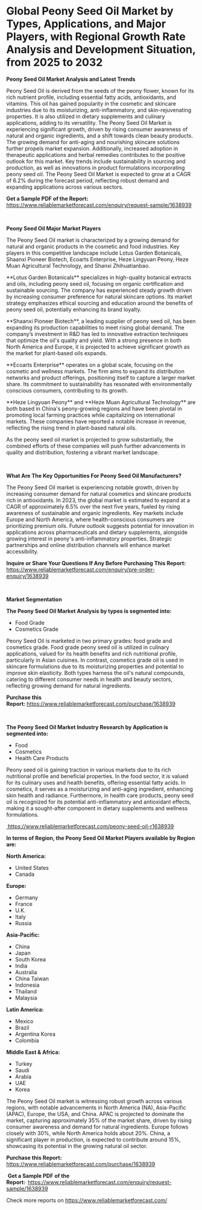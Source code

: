 <p><h1>Global Peony Seed Oil Market by Types, Applications, and Major Players, with Regional Growth Rate Analysis and Development Situation, from 2025 to 2032</h1></p><p><strong>Peony Seed Oil Market Analysis and Latest Trends</strong></p>
<p><p>Peony Seed Oil is derived from the seeds of the peony flower, known for its rich nutrient profile, including essential fatty acids, antioxidants, and vitamins. This oil has gained popularity in the cosmetic and skincare industries due to its moisturizing, anti-inflammatory, and skin-rejuvenating properties. It is also utilized in dietary supplements and culinary applications, adding to its versatility. The Peony Seed Oil Market is experiencing significant growth, driven by rising consumer awareness of natural and organic ingredients, and a shift towards clean beauty products. The growing demand for anti-aging and nourishing skincare solutions further propels market expansion. Additionally, increased adoption in therapeutic applications and herbal remedies contributes to the positive outlook for this market. Key trends include sustainability in sourcing and production, as well as innovations in product formulations incorporating peony seed oil. The Peony Seed Oil Market is expected to grow at a CAGR of 6.2% during the forecast period, reflecting robust demand and expanding applications across various sectors.</p></p>
<p><strong>Get a Sample PDF of the Report:&nbsp;</strong> <a href="https://www.reliablemarketforecast.com/enquiry/request-sample/1638939?utm_campaign=2291&utm_medium=2&utm_source=Github&utm_content=ia&utm_term=31032025&utm_id=peony-seed-oil">https://www.reliablemarketforecast.com/enquiry/request-sample/1638939</a></p>
<p>&nbsp;</p>
<p><strong>Peony Seed Oil Major Market Players</strong></p>
<p><p>The Peony Seed Oil market is characterized by a growing demand for natural and organic products in the cosmetic and food industries. Key players in this competitive landscape include Lotus Garden Botanicals, Shaanxi Pioneer Biotech, Ecoarts Enterprise, Heze Lingyuan Peony, Heze Muan Agricultural Technology, and Shanxi Zhihuatianbao.</p><p>**Lotus Garden Botanicals** specializes in high-quality botanical extracts and oils, including peony seed oil, focusing on organic certification and sustainable sourcing. The company has experienced steady growth driven by increasing consumer preference for natural skincare options. Its market strategy emphasizes ethical sourcing and education around the benefits of peony seed oil, potentially enhancing its brand loyalty.</p><p>**Shaanxi Pioneer Biotech**, a leading supplier of peony seed oil, has been expanding its production capabilities to meet rising global demand. The company’s investment in R&D has led to innovative extraction techniques that optimize the oil's quality and yield. With a strong presence in both North America and Europe, it is projected to achieve significant growth as the market for plant-based oils expands.</p><p>**Ecoarts Enterprise** operates on a global scale, focusing on the cosmetic and wellness markets. The firm aims to expand its distribution networks and product offerings, positioning itself to capture a larger market share. Its commitment to sustainability has resonated with environmentally conscious consumers, contributing to its growth.</p><p>**Heze Lingyuan Peony** and **Heze Muan Agricultural Technology** are both based in China's peony-growing regions and have been pivotal in promoting local farming practices while capitalizing on international markets. These companies have reported a notable increase in revenue, reflecting the rising trend in plant-based natural oils.</p><p>As the peony seed oil market is projected to grow substantially, the combined efforts of these companies will push further advancements in quality and distribution, fostering a vibrant market landscape.</p></p>
<p>&nbsp;</p>
<p><strong>What Are The Key Opportunities For Peony Seed Oil Manufacturers?</strong></p>
<p><p>The Peony Seed Oil market is experiencing notable growth, driven by increasing consumer demand for natural cosmetics and skincare products rich in antioxidants. In 2023, the global market is estimated to expand at a CAGR of approximately 6.5% over the next five years, fueled by rising awareness of sustainable and organic ingredients. Key markets include Europe and North America, where health-conscious consumers are prioritizing premium oils. Future outlook suggests potential for innovation in applications across pharmaceuticals and dietary supplements, alongside growing interest in peony's anti-inflammatory properties. Strategic partnerships and online distribution channels will enhance market accessibility.</p></p>
<p><strong>Inquire or Share Your Questions If Any Before Purchasing This Report:</strong> <a href="https://www.reliablemarketforecast.com/enquiry/pre-order-enquiry/1638939?utm_campaign=2291&utm_medium=2&utm_source=Github&utm_content=ia&utm_term=31032025&utm_id=peony-seed-oil">https://www.reliablemarketforecast.com/enquiry/pre-order-enquiry/1638939</a></p>
<p>&nbsp;</p>
<p><strong>Market Segmentation</strong></p>
<p><strong>The Peony Seed Oil Market Analysis by types is segmented into:</strong></p>
<p><ul><li>Food Grade</li><li>Cosmetics Grade</li></ul></p>
<p><p>Peony Seed Oil is marketed in two primary grades: food grade and cosmetics grade. Food grade peony seed oil is utilized in culinary applications, valued for its health benefits and rich nutritional profile, particularly in Asian cuisines. In contrast, cosmetics grade oil is used in skincare formulations due to its moisturizing properties and potential to improve skin elasticity. Both types harness the oil's natural compounds, catering to different consumer needs in health and beauty sectors, reflecting growing demand for natural ingredients.</p></p>
<p><strong>Purchase this Report:&nbsp;</strong><a href="https://www.reliablemarketforecast.com/purchase/1638939?utm_campaign=2291&utm_medium=2&utm_source=Github&utm_content=ia&utm_term=31032025&utm_id=peony-seed-oil">https://www.reliablemarketforecast.com/purchase/1638939</a></p>
<p>&nbsp;</p>
<p><strong>The Peony Seed Oil Market Industry Research by Application is segmented into:</strong></p>
<p><ul><li>Food</li><li>Cosmetics</li><li>Health Care Products</li></ul></p>
<p><p>Peony seed oil is gaining traction in various markets due to its rich nutritional profile and beneficial properties. In the food sector, it is valued for its culinary uses and health benefits, offering essential fatty acids. In cosmetics, it serves as a moisturizing and anti-aging ingredient, enhancing skin health and radiance. Furthermore, in health care products, peony seed oil is recognized for its potential anti-inflammatory and antioxidant effects, making it a sought-after component in dietary supplements and wellness formulations.</p></p>
<p><a href="https://www.reliablemarketforecast.com/peony-seed-oil-r1638939?utm_campaign=2291&utm_medium=2&utm_source=Github&utm_content=ia&utm_term=31032025&utm_id=peony-seed-oil">&nbsp;https://www.reliablemarketforecast.com/peony-seed-oil-r1638939</a></p>
<p><strong>In terms of Region, the Peony Seed Oil Market Players available by Region are:</strong></p>
<p>
    <p> <strong> North America: </strong>
        <ul>
            <li>United States</li>
            <li>Canada</li>
        </ul>
        </p> 
    <p> <strong> Europe: </strong>
        <ul>
            <li>Germany</li>
            <li>France</li>
            <li>U.K.</li>
            <li>Italy</li>
            <li>Russia</li>
        </ul>
        </p> 
    <p> <strong> Asia-Pacific: </strong>
        <ul>
            <li>China</li>
            <li>Japan</li>
            <li>South Korea</li>
            <li>India</li>
            <li>Australia</li>
            <li>China Taiwan</li>
            <li>Indonesia</li>
            <li>Thailand</li>
            <li>Malaysia</li>
        </ul>
        </p> 
    <p> <strong> Latin America: </strong>
        <ul>
            <li>Mexico</li>
            <li>Brazil</li>
            <li>Argentina Korea</li>
            <li>Colombia</li>
        </ul>
        </p> 
    <p> <strong> Middle East & Africa: </strong>
        <ul>
            <li>Turkey</li>
            <li>Saudi</li>
            <li>Arabia</li>
            <li>UAE</li>
            <li>Korea</li>
        </ul>
    </p>
    </p>
<p><p>The Peony Seed Oil market is witnessing robust growth across various regions, with notable advancements in North America (NA), Asia-Pacific (APAC), Europe, the USA, and China. APAC is projected to dominate the market, capturing approximately 35% of the market share, driven by rising consumer awareness and demand for natural ingredients. Europe follows closely with 30%, while North America holds about 20%. China, a significant player in production, is expected to contribute around 15%, showcasing its potential in the growing natural oil sector.</p></p>
<p><strong>Purchase this Report: </strong><a href="https://www.reliablemarketforecast.com/purchase/1638939?utm_campaign=2291&utm_medium=2&utm_source=Github&utm_content=ia&utm_term=31032025&utm_id=peony-seed-oil">https://www.reliablemarketforecast.com/purchase/1638939</a></p>
<p>&nbsp;<strong>Get a Sample PDF of the Report:&nbsp;&nbsp;</strong><a href="https://www.reliablemarketforecast.com/enquiry/request-sample/1638939?utm_campaign=2291&utm_medium=2&utm_source=Github&utm_content=ia&utm_term=31032025&utm_id=peony-seed-oil">https://www.reliablemarketforecast.com/enquiry/request-sample/1638939</a></p>
<p><strong></strong></p>
<p>Check more reports on <a href="https://www.reliablemarketforecast.com/?utm_campaign=2291&utm_medium=2&utm_source=Github&utm_content=ia&utm_term=31032025&utm_id=peony-seed-oil">https://www.reliablemarketforecast.com/</a></p>